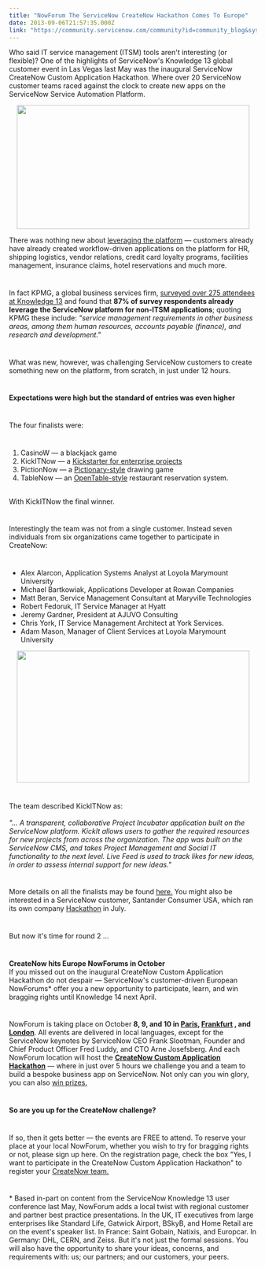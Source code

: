 ```yaml
---
title: "NowForum The ServiceNow CreateNow Hackathon Comes To Europe"
date: 2013-09-06T21:57:35.000Z
link: "https://community.servicenow.com/community?id=community_blog&sys_id=cc0ee62ddbd0dbc01dcaf3231f9619e1"
---
```

<p>Who said IT service management (ITSM) tools aren't interesting (or flexible)? One of the highlights of ServiceNow's Knowledge 13 global customer event in Las Vegas last May was the inaugural ServiceNow CreateNow Custom Application Hackathon. Where over 20 ServiceNow customer teams raced against the clock to create new apps on the ServiceNow Service Automation Platform.</p><center><a _jive_internal="true" href="/servlet/JiveServlet/showImage/38-1329-2145/itsm.png"><img  alt="" class="jive-image" height="252" src="f82f18cadb985344e9737a9e0f9619e2.iix" width="473"/></a></center><p>There was nothing new about <a title="" _jive_internal="true" data-containerid="2927" data-containertype="37" data-objectid="1308" data-objecttype="38" href="/community/blogs/blog/2013/07/10/1308">leveraging the platform</a> — customers already have already created workflow-driven applications on the platform for HR, shipping logistics, vendor relations, credit card loyalty programs, facilities management, insurance claims, hotel reservations and much more.</p><p style="min-height: 8pt; height: 8pt; padding: 0px;">  </p><p>In fact KPMG, a global business services firm, <a title="k-external-small" class="jive-link-external-small" href="http://www.kpmginfo.com/NDPPS/eSolutions/187084_K13Results/key-survey-insights-and-critical-findings.html" rel="nofollow" target="_blank">surveyed over 275 attendees at Knowledge 13</a> and found that <strong>87% of survey respondents already leverage the ServiceNow platform for non-ITSM applications</strong>; quoting KPMG these include: <em>"service management requirements in other business areas, among them human resources, accounts payable (finance), and research and development."</em></p><p style="min-height: 8pt; height: 8pt; padding: 0px;">  </p><p>What was new, however, was challenging ServiceNow customers to create something new on the platform, from scratch, in just under 12 hours.</p><p style="min-height: 8pt; height: 8pt; padding: 0px;">  </p><p><strong>Expectations were high but the standard of entries was even higher</strong></p><p style="min-height: 8pt; height: 8pt; padding: 0px;">  </p><p>The four finalists were:</p><p style="min-height: 8pt; height: 8pt; padding: 0px;">  </p><ol><li>CasinoW — a blackjack game</li><li>KickITNow — a <a title="k-external-small" class="jive-link-external-small" href="http://www.kickstarter.com/hello?ref=nav" rel="nofollow" target="_blank">Kickstarter for enterprise projects</a></li><li>PictionNow — a <a title="k-external-small" class="jive-link-external-small" href="http://en.wikipedia.org/wiki/Pictionary" rel="nofollow" target="_blank">Pictionary-style</a> drawing game</li><li>TableNow — an <a title="k-external-small" class="jive-link-external-small" href="http://www.opentable.com/" rel="nofollow" target="_blank">OpenTable-style</a> restaurant reservation system.</li></ol><p><br/>With KickITNow the final winner.</p><p style="min-height: 8pt; height: 8pt; padding: 0px;">  </p><p>Interestingly the team was not from a single customer. Instead seven individuals from six organizations came together to participate in CreateNow:</p><p style="min-height: 8pt; height: 8pt; padding: 0px;">  </p><ul><li>Alex Alarcon, Application Systems Analyst at Loyola Marymount University</li><li>Michael Bartkowiak, Applications Developer at Rowan Companies</li><li>Matt Beran, Service Management Consultant at Maryville Technologies</li><li>Robert Fedoruk, IT Service Manager at Hyatt</li><li>Jeremy Gardner, President at AJUVO Consulting</li><li>Chris York, IT Service Management Architect at York Services.</li><li>Adam Mason, Manager of Client Services at Loyola Marymount University</li></ul><center><a _jive_internal="true" href="/servlet/JiveServlet/showImage/38-1329-2146/ITSMA.png"><img  alt="" class="jive-image" height="268" src="6f1dbff5db501344e9737a9e0f961960.iix" width="473"/></a></center><p style="min-height: 8pt; height: 8pt; padding: 0px;">  </p><p>The team described KickITNow as:<br/><em><br/>"… A transparent, collaborative Project Incubator application built on the ServiceNow platform. KickIt allows users to gather the required resources for new projects from across the organization. The app was built on the ServiceNow CMS, and takes Project Management and Social IT functionality to the next level. Live Feed is used to track likes for new ideas, in order to assess internal support for new ideas."</em></p><p style="min-height: 8pt; height: 8pt; padding: 0px;">  </p><p>More details on all the finalists may be found <a title="k-external-small" class="jive-link-external-small" href="http://community.servicenow.com/blog/allanleinwand/createnow-hackathon-check-out-finalist-teams-apps" rel="nofollow" target="_blank">here.</a> You might also be interested in a ServiceNow customer, Santander Consumer USA, which ran its own company <a title="k-external-small" class="jive-link-external-small" href="http://community.servicenow.com/blog/sabell2012/our-first-company-hackathon" rel="nofollow" target="_blank">Hackathon</a> in July.</p><p style="min-height: 8pt; height: 8pt; padding: 0px;">  </p><p>But now it's time for round 2 …</p><p style="min-height: 8pt; height: 8pt; padding: 0px;">  </p><p><strong>CreateNow hits Europe NowForums in October</strong><br/>If you missed out on the inaugural CreateNow Custom Application Hackathon do not despair — ServiceNow's customer-driven European NowForums* offer you a new opportunity to participate, learn, and win bragging rights until Knowledge 14 next April.</p><p style="min-height: 8pt; height: 8pt; padding: 0px;">  </p><p>NowForum is taking place on October <strong>8, 9, and 10 in <a title="k-external-small" class="jive-link-external-small" href="http://www.servicenowforum.com/fr" rel="nofollow" target="_blank">Paris</a>, <a title="k-external-small" class="jive-link-external-small" href="http://www.servicenowforum.com/de" rel="nofollow" target="_blank">Frankfurt</a> , and <a title="k-external-small" class="jive-link-external-small" href="http://www.servicenowforum.com/uk" rel="nofollow" target="_blank">London</a></strong>. All events are delivered in local languages, except for the ServiceNow keynotes by ServiceNow CEO Frank Slootman, Founder and Chief Product Officer Fred Luddy, and CTO Arne Josefsberg. And each NowForum location will host the <strong><a title="k-external-small" class="jive-link-external-small" href="http://www.servicenowforum.com/uk/appdev-contest/" rel="nofollow" target="_blank">CreateNow Custom Application Hackathon</a></strong> — where in just over 5 hours we challenge you and a team to build a bespoke business app on ServiceNow. Not only can you win glory, you can also <a title="k-external-small" class="jive-link-external-small" href="http://community.servicenow.com/blog/simonmorris/announcing-createnow-developer-contests-paris-frankfurt-and-london" rel="nofollow" target="_blank">win prizes.</a></p><p style="min-height: 8pt; height: 8pt; padding: 0px;">  </p><p><strong>So are you up for the CreateNow challenge?</strong></p><p style="min-height: 8pt; height: 8pt; padding: 0px;">  </p><p>If so, then it gets better — the events are FREE to attend. To reserve your place at your local NowForum, whether you wish to try for bragging rights or not, please sign up here. On the registration page, check the box "Yes, I want to participate in the CreateNow Custom Application Hackathon" to register your <a title="" _jive_internal="true" class="" href="/blog/ www.servicenowforum.com">CreateNow team.</a></p><p style="min-height: 8pt; height: 8pt; padding: 0px;">  </p><p>* Based in-part on content from the ServiceNow Knowledge 13 user conference last May, NowForum adds a local twist with regional customer and partner best practice presentations. In the UK, IT executives from large enterprises like Standard Life, Gatwick Airport, BSkyB, and Home Retail are on the event's speaker list. In France: Saint Gobain, Natixis, and Europcar. In Germany: DHL, CERN, and Zeiss. But it's not just the formal sessions. You will also have the opportunity to share your ideas, concerns, and requirements with: us; our partners; and our customers, your peers.</p>